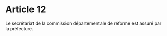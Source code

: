 # Article 12

Le secrétariat de la commission départementale de réforme est assuré par la préfecture.

